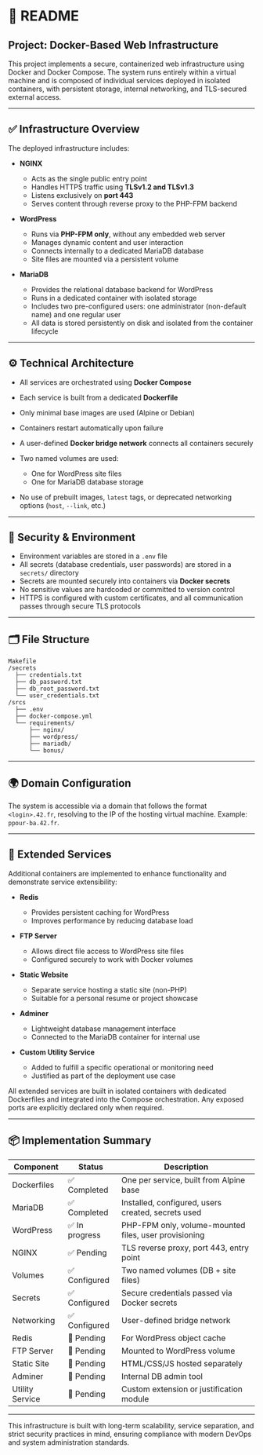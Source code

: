 # 📘 README

## Project: Docker-Based Web Infrastructure

This project implements a secure, containerized web infrastructure using Docker and Docker Compose. The system runs entirely within a virtual machine and is composed of individual services deployed in isolated containers, with persistent storage, internal networking, and TLS-secured external access.

---

## ✅ Infrastructure Overview

The deployed infrastructure includes:

* **NGINX**

  * Acts as the single public entry point
  * Handles HTTPS traffic using **TLSv1.2 and TLSv1.3**
  * Listens exclusively on **port 443**
  * Serves content through reverse proxy to the PHP-FPM backend

* **WordPress**

  * Runs via **PHP-FPM only**, without any embedded web server
  * Manages dynamic content and user interaction
  * Connects internally to a dedicated MariaDB database
  * Site files are mounted via a persistent volume

* **MariaDB**

  * Provides the relational database backend for WordPress
  * Runs in a dedicated container with isolated storage
  * Includes two pre-configured users: one administrator (non-default name) and one regular user
  * All data is stored persistently on disk and isolated from the container lifecycle

---

## ⚙️ Technical Architecture

* All services are orchestrated using **Docker Compose**
* Each service is built from a dedicated **Dockerfile**
* Only minimal base images are used (Alpine or Debian)
* Containers restart automatically upon failure
* A user-defined **Docker bridge network** connects all containers securely
* Two named volumes are used:

  * One for WordPress site files
  * One for MariaDB database storage
* No use of prebuilt images, `latest` tags, or deprecated networking options (`host`, `--link`, etc.)

---

## 🔐 Security & Environment

* Environment variables are stored in a `.env` file
* All secrets (database credentials, user passwords) are stored in a `secrets/` directory
* Secrets are mounted securely into containers via **Docker secrets**
* No sensitive values are hardcoded or committed to version control
* HTTPS is configured with custom certificates, and all communication passes through secure TLS protocols

---

## 🗂️ File Structure

```
Makefile
/secrets
  ├── credentials.txt
  ├── db_password.txt
  ├── db_root_password.txt
  └── user_credentials.txt
/srcs
  ├── .env
  ├── docker-compose.yml
  └── requirements/
      ├── nginx/
      ├── wordpress/
      ├── mariadb/
      └── bonus/
```

---

## 🌍 Domain Configuration

The system is accessible via a domain that follows the format `<login>.42.fr`, resolving to the IP of the hosting virtual machine.
Example: `ppour-ba.42.fr`.

---

## 🧩 Extended Services

Additional containers are implemented to enhance functionality and demonstrate service extensibility:

* **Redis**

  * Provides persistent caching for WordPress
  * Improves performance by reducing database load

* **FTP Server**

  * Allows direct file access to WordPress site files
  * Configured securely to work with Docker volumes

* **Static Website**

  * Separate service hosting a static site (non-PHP)
  * Suitable for a personal resume or project showcase

* **Adminer**

  * Lightweight database management interface
  * Connected to the MariaDB container for internal use

* **Custom Utility Service**

  * Added to fulfill a specific operational or monitoring need
  * Justified as part of the deployment use case

All extended services are built in isolated containers with dedicated Dockerfiles and integrated into the Compose orchestration. Any exposed ports are explicitly declared only when required.

---

## 📦 Implementation Summary

| Component       | Status         | Description                                           |
| --------------- | -------------- | ----------------------------------------------------- |
| Dockerfiles     | ✅ Completed    | One per service, built from Alpine base               |
| MariaDB         | ✅ Completed    | Installed, configured, users created, secrets used    |
| WordPress       | ✅ In progress | PHP-FPM only, volume-mounted files, user provisioning |
| NGINX           | ✅ Pending     | TLS reverse proxy, port 443, entry point              |
| Volumes         | ✅ Configured   | Two named volumes (DB + site files)                   |
| Secrets         | ✅ Configured   | Secure credentials passed via Docker secrets          |
| Networking      | ✅ Configured   | User-defined bridge network                           |
| Redis           | 🔲 Pending     | For WordPress object cache                            |
| FTP Server      | 🔲 Pending     | Mounted to WordPress volume                           |
| Static Site     | 🔲 Pending     | HTML/CSS/JS hosted separately                         |
| Adminer         | 🔲 Pending     | Internal DB admin tool                                |
| Utility Service | 🔲 Pending     | Custom extension or justification module              |

---

This infrastructure is built with long-term scalability, service separation, and strict security practices in mind, ensuring compliance with modern DevOps and system administration standards.
